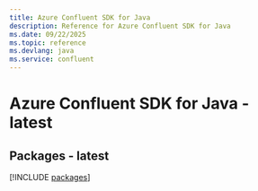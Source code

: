 ```yaml
---
title: Azure Confluent SDK for Java
description: Reference for Azure Confluent SDK for Java
ms.date: 09/22/2025
ms.topic: reference
ms.devlang: java
ms.service: confluent
---
```

# Azure Confluent SDK for Java - latest
## Packages - latest
[!INCLUDE [packages](confluent-index.md)]